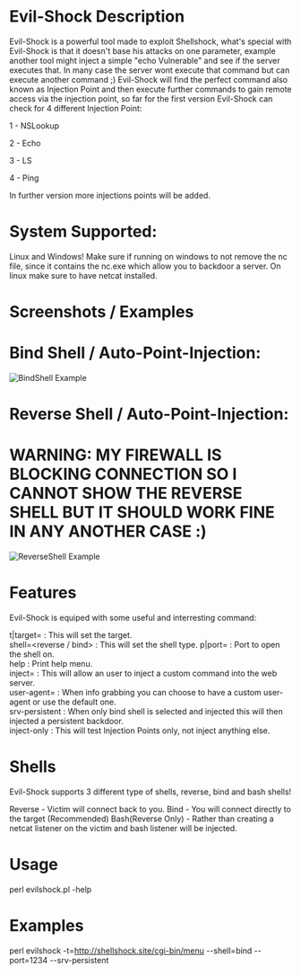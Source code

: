 # Evil-Shock Description 
Evil-Shock is a powerful tool made to exploit Shellshock, what's special with Evil-Shock is that it doesn't base his attacks on one parameter, example another tool might inject a simple "echo Vulnerable" and see if the server executes that. In many case the server wont execute that command but can execute another command ;)
Evil-Shock will find the perfect command also known as Injection Point and then execute further commands to gain remote access via the injection point, so far for the first version Evil-Shock can check for 4 different Injection Point:
<p>
1 - NSLookup
</p>
<p>
2 - Echo
</p>
<p>
3 - LS
</p>
<p>
4 - Ping
</p>

In further version more injections points will be added.

# System Supported:
Linux and Windows!
Make sure if running on windows to not remove the nc file, since it contains the nc.exe which allow you to backdoor a server.
On linux make sure to have netcat installed.


# Screenshots / Examples
# Bind Shell / Auto-Point-Injection:
![BindShell Example](https://i.imgur.com/9dVjdQu.png)
# Reverse Shell / Auto-Point-Injection:
# WARNING: MY FIREWALL IS BLOCKING CONNECTION SO I CANNOT SHOW THE REVERSE SHELL BUT IT SHOULD WORK FINE IN ANY ANOTHER CASE :)
![ReverseShell Example](https://i.imgur.com/ZlZcgmR.png)

# Features
Evil-Shock is equiped with some useful and interresting command:

t|target=<target link> : This will set the target.          
shell=<reverse / bind> : This will set the shell type.
p|port=<port> : Port to open the shell on.             
help : Print help menu.             
inject=<string> : This will allow an user to inject a custom command into the web server.          
user-agent=<string> : When info grabbing you can choose to have a custom user-agent or use the default one.        
srv-persistent : When only bind shell is selected and injected this will then injected a persistent backdoor.    
inject-only : This will test Injection Points only, not inject anything else. 
 
# Shells
Evil-Shock supports 3 different type of shells, reverse, bind and bash shells!

Reverse - Victim will connect back to you.
Bind - You will connect directly to the target (Recommended)
Bash(Reverse Only) - Rather than creating a netcat listener on the victim and bash listener will be injected.

# Usage
perl evilshock.pl -help

# Examples
perl evilshock -t=http://shellshock.site/cgi-bin/menu --shell=bind --port=1234 --srv-persistent
